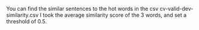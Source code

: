 You can find the similar sentences to the hot words in the csv cv-valid-dev-similarity.csv
I took the average similarity score of the 3 words, and set a threshold of 0.5.
